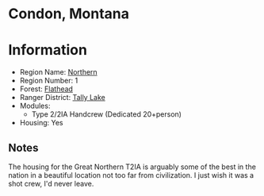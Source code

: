 
Condon, Montana
===============
  
# Information  
* Region Name: [Northern]()  
* Region Number: 1  
* Forest: [Flathead](http://www.fs.usda.gov/flathead)  
* Ranger District: [Tally Lake]()  
* Modules:  
  - Type 2/2IA Handcrew (Dedicated 20+person)  
* Housing: Yes  
  
## Notes

The housing for the Great Northern T2IA is arguably some of the best in the nation in a beautiful location not too far from civilization. I just wish it was a shot crew, I'd never leave.